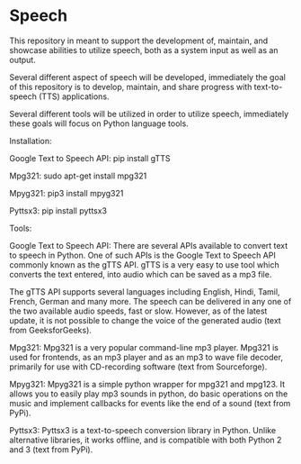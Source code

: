 # Speech
This repository in meant to support the development of, maintain, and showcase abilities to utilize speech, both as a system input as well as an output.

Several different aspect of speech will be developed, immediately the goal of this repository is to develop, maintain, and share progress with text-to-speech (TTS) applications.

Several different tools will be utilized in order to utilize speech, immediately these goals will focus on Python language tools.

Installation:

  Google Text to Speech API: pip install gTTS

  Mpg321: sudo apt-get install mpg321
  
  Mpyg321: pip3 install mpyg321
  
  Pyttsx3: pip install pyttsx3



Tools:

Google Text to Speech API: There are several APIs available to convert text to speech in Python. One of such APIs is the Google Text to Speech API commonly known as the gTTS API. gTTS is a very easy to use tool which converts the text entered, into audio which can be saved as a mp3 file.

The gTTS API supports several languages including English, Hindi, Tamil, French, German and many more. The speech can be delivered in any one of the two available audio speeds, fast or slow. However, as of the latest update, it is not possible to change the voice of the generated audio (text from GeeksforGeeks).

Mpg321: Mpg321 is a very popular command-line mp3 player. Mpg321 is used for frontends, as an mp3 player and as an mp3 to wave file decoder, primarily for use with CD-recording software (text from Sourceforge).

Mpyg321: Mpyg321 is a simple python wrapper for mpg321 and mpg123. It allows you to easily play mp3 sounds in python, do basic operations on the music and implement callbacks for events like the end of a sound (text from PyPi).

Pyttsx3: Pyttsx3 is a text-to-speech conversion library in Python. Unlike alternative libraries, it works offline, and is compatible with both Python 2 and 3 (text from PyPi).
